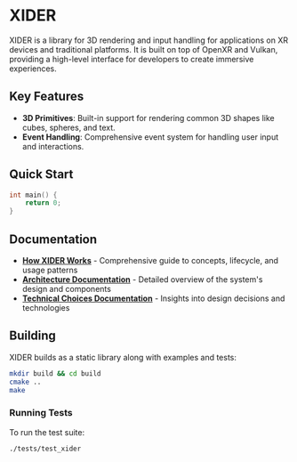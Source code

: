 # XIDER

XIDER is a library for 3D rendering and input handling for applications on XR devices and traditional platforms. It is built on top of OpenXR and Vulkan, providing a high-level interface for developers to create immersive experiences.

## Key Features

- **3D Primitives**: Built-in support for rendering common 3D shapes like cubes, spheres, and text.
- **Event Handling**: Comprehensive event system for handling user input and interactions.

## Quick Start

```cpp
int main() {
    return 0;
}
```

## Documentation

- **[How XIDER Works](docs/HOW_XIDER_WORKS.md)** - Comprehensive guide to concepts, lifecycle, and usage patterns
- **[Architecture Documentation](docs/ARCHITECTURE.md)** - Detailed overview of the system's design and components
- **[Technical Choices Documentation](docs/TECHNICAL_CHOICES.md)** - Insights into design decisions and technologies

## Building

XIDER builds as a static library along with examples and tests:

```bash
mkdir build && cd build
cmake ..
make
```

### Running Tests

To run the test suite:

```bash
./tests/test_xider
```
